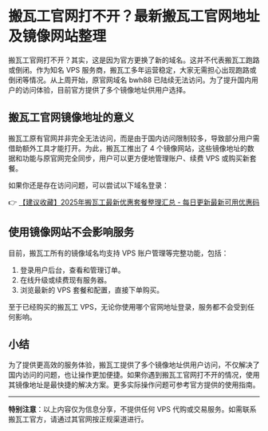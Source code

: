 # 搬瓦工官网打不开？最新搬瓦工官网地址及镜像网站整理

搬瓦工官网打不开？其实，这是因为官方更换了新的域名。这并不代表搬瓦工跑路或倒闭。作为知名 VPS 服务商，搬瓦工多年运营稳定，大家无需担心出现跑路或倒闭等情况。从上周开始，原官网域名 bwh88 已陆续无法访问。为了提升国内用户的访问体验，目前官方提供了多个镜像地址供用户选择。

## 搬瓦工官网镜像地址的意义

搬瓦工原有官网并非完全无法访问，而是由于国内访问限制较多，导致部分用户需借助额外工具才能打开。为此，搬瓦工推出了 4 个镜像网站，这些镜像地址的数据和功能与原官网完全同步，用户可以更方便地管理账户、续费 VPS 或购买新套餐。

如果你还是存在访问问题，可以尝试以下域名登录：

👉 [【建议收藏】2025年搬瓦工最新优惠套餐整理汇总 - 每日更新最新可用优惠码](https://bit.ly/banwagon)

## 使用镜像网站不会影响服务

目前，搬瓦工所有的镜像域名均支持 VPS 账户管理等完整功能，包括：

1. 登录用户后台，查看和管理订单。
2. 在线升级或续费现有服务器。
3. 浏览最新的 VPS 套餐和配置，直接下单购买。

至于已经购买的搬瓦工 VPS，无论你使用哪个官网地址登录，服务都不会受到任何影响。

## 小结

为了提供更高效的服务体验，搬瓦工提供了多个镜像地址供用户访问，不仅解决了国内访问的问题，也让操作更加便捷。如果你遇到搬瓦工官网打不开的情况，使用其镜像地址是最快捷的解决方案。更多实际操作问题可参考官方提供的使用指南。

---
**特别注意**：以上内容仅为信息分享，不提供任何 VPS 代购或交易服务。如需联系搬瓦工官方，请通过其官网按正规渠道进行。